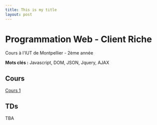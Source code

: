 ```yaml
---
title: This is my title
layout: post
---
```


# Programmation Web - Client Riche
Cours à l'IUT de Montpellier - 2ème année

**Mots clés :** Javascript, DOM, JSON, Jquery, AJAX

## Cours
[Cours 1](Cours1.md)

## TDs
TBA
